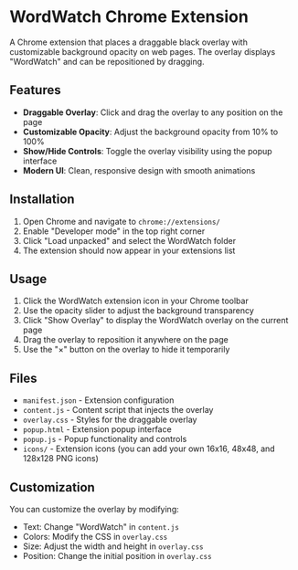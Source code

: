 # WordWatch Chrome Extension

A Chrome extension that places a draggable black overlay with customizable background opacity on web pages. The overlay displays "WordWatch" and can be repositioned by dragging.

## Features

- **Draggable Overlay**: Click and drag the overlay to any position on the page
- **Customizable Opacity**: Adjust the background opacity from 10% to 100%
- **Show/Hide Controls**: Toggle the overlay visibility using the popup interface
- **Modern UI**: Clean, responsive design with smooth animations

## Installation

1. Open Chrome and navigate to `chrome://extensions/`
2. Enable "Developer mode" in the top right corner
3. Click "Load unpacked" and select the WordWatch folder
4. The extension should now appear in your extensions list

## Usage

1. Click the WordWatch extension icon in your Chrome toolbar
2. Use the opacity slider to adjust the background transparency
3. Click "Show Overlay" to display the WordWatch overlay on the current page
4. Drag the overlay to reposition it anywhere on the page
5. Use the "×" button on the overlay to hide it temporarily

## Files

- `manifest.json` - Extension configuration
- `content.js` - Content script that injects the overlay
- `overlay.css` - Styles for the draggable overlay
- `popup.html` - Extension popup interface
- `popup.js` - Popup functionality and controls
- `icons/` - Extension icons (you can add your own 16x16, 48x48, and 128x128 PNG icons)

## Customization

You can customize the overlay by modifying:
- Text: Change "WordWatch" in `content.js`
- Colors: Modify the CSS in `overlay.css`
- Size: Adjust the width and height in `overlay.css`
- Position: Change the initial position in `overlay.css`
